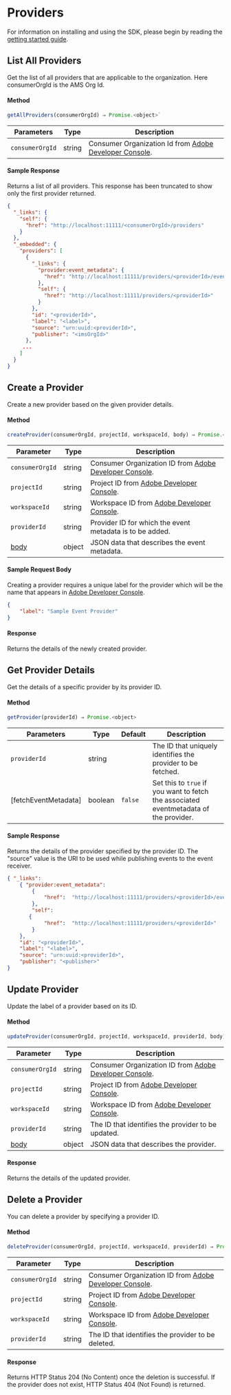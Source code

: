 # Providers

For information on installing and using the SDK, please begin by reading the [getting started guide](getting-started.md).

## List All Providers

Get the list of all providers that are applicable to the organization. Here consumerOrgId is the AMS Org Id.

#### Method

```javascript
getAllProviders(consumerOrgId) ⇒ Promise.<object>`
```

|Parameters	|Type	|Description|
|---|---|---|
|`consumerOrgId`	|string	|Consumer Organization Id from [Adobe Developer Console](https://www.adobe.com/go/devs_console_ui).|

#### Sample Response

Returns a list of all providers. This response has been truncated to show only the first provider returned.

```json
{
  "_links": {
    "self": {
      "href": "http://localhost:11111/<consumerOrgId>/providers"
    }
  },
  "_embedded": {
    "providers": [
      {
        "_links": {
          "provider:event_metadata": {
            "href": "http://localhost:11111/providers/<providerId>/eventmetadata"
          },
          "self": {
            "href": "http://localhost:11111/providers/<providerId>"
          }
        },
        "id": "<providerId>",
        "label": "<label>",
        "source": "urn:uuid:<providerId>",
        "publisher": "<imsOrgId>"
      },
     ...
    ]
  }
}
```

## Create a Provider

Create a new provider based on the given provider details.

#### Method

```javascript
createProvider(consumerOrgId, projectId, workspaceId, body) ⇒ Promise.<object>
```

|Parameter	|Type	|Description|
|---|---|---|
|`consumerOrgId`	|string	|Consumer Organization ID from [Adobe Developer Console](https://www.adobe.com/go/devs_console_ui).|
|`projectId`	|string	|Project ID from [Adobe Developer Console](https://www.adobe.com/go/devs_console_ui).|
|`workspaceId`	|string	|Workspace ID from [Adobe Developer Console](https://www.adobe.com/go/devs_console_ui).|
|`providerId`	|string	|Provider ID for which the event metadata is to be added.|
| [body](#sample-request-body)	|object	|JSON data that describes the event metadata.|

#### Sample Request Body

Creating a provider requires a unique label for the provider which will be the name that appears in [Adobe Developer Console](https://www.adobe.com/go/devs_console_ui).

```json
{
    "label": "Sample Event Provider"
}
```

#### Response

Returns the details of the newly created provider.

## Get Provider Details

Get the details of a specific provider by its provider ID.  

#### Method

```javascript
getProvider(providerId) ⇒ Promise.<object>
```

|Parameters|Type	|Default	|Description|
|---|---|---|---|
|`providerId`	|string		||The ID that uniquely identifies the provider to be fetched.|
|[fetchEventMetadata]	|boolean	|`false`	|Set this to `true` if you want to fetch the associated eventmetadata of the provider.|

#### Sample Response

Returns the details of the provider specified by the provider ID. The "source" value is the URI to be used while publishing events to the event receiver.

```json
{ "_links":
    { "provider:event_metadata": 
        {
            "href":  "http://localhost:11111/providers/<providerId>/event_metadata"
        },
        "self":
       {
            "href":  "http://localhost:11111/providers/<providerId>"
        }
    },
    "id": "<providerId>",
    "label": "<label>",
    "source": "urn:uuid:<providerId>",
    "publisher": "<publisher>"
}
```

## Update Provider 

Update the label of a provider based on its ID.

#### Method

```javascript
updateProvider(consumerOrgId, projectId, workspaceId, providerId, body) ⇒ Promise.<object>
```

|Parameter	|Type	|Description|
|---|---|---|
|`consumerOrgId`	|string	|Consumer Organization ID from [Adobe Developer Console](https://www.adobe.com/go/devs_console_ui).|
|`projectId`	|string	|Project ID from [Adobe Developer Console](https://www.adobe.com/go/devs_console_ui).|
|`workspaceId`	|string	|Workspace ID from [Adobe Developer Console](https://www.adobe.com/go/devs_console_ui).|
|`providerId`	|string	|The ID that identifies the provider to be updated.|
| [body](#sample-request-body)	|object	|JSON data that describes the provider.|

#### Response

Returns the details of the updated provider.

## Delete a Provider

You can delete a provider by specifying a provider ID.

#### Method

```javascript
deleteProvider(consumerOrgId, projectId, workspaceId, providerId) ⇒ Promise.<object>
```

|Parameter	|Type	|Description|
|---|---|---|
|`consumerOrgId`	|string	|Consumer Organization ID from [Adobe Developer Console](https://www.adobe.com/go/devs_console_ui).|
|`projectId`	|string	|Project ID from [Adobe Developer Console](https://www.adobe.com/go/devs_console_ui).|
|`workspaceId`	|string	|Workspace ID from [Adobe Developer Console](https://www.adobe.com/go/devs_console_ui).|
|`providerId`	|string	|The ID that identifies the provider to be deleted.|

#### Response

Returns HTTP Status 204 (No Content) once the deletion is successful. If the provider does not exist, HTTP Status 404 (Not Found) is returned. 